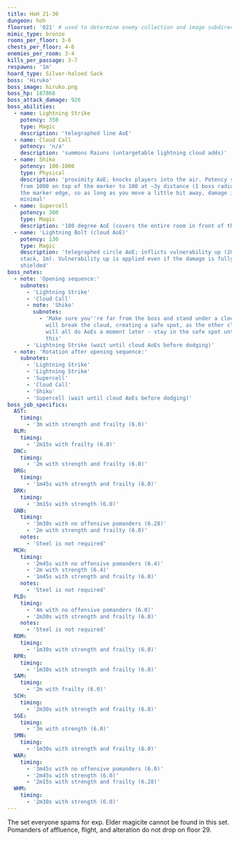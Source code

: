 ```yaml
---
title: HoH 21-30
dungeon: hoh
floorset: '021' # used to determine enemy collection and image subdirectory
mimic_type: bronze
rooms_per_floor: 3-6
chests_per_floor: 4-6
enemies_per_room: 3-4
kills_per_passage: 3-7
respawns: '1m'
hoard_type: Silver-haloed Sack
boss: 'Hiruko'
boss_image: hiruko.png
boss_hp: 187868
boss_attack_damage: 926
boss_abilities:
  - name: Lightning Strike
    potency: 350
    type: Magic
    description: 'telegraphed line AoE'
  - name: Cloud Call
    potency: 'n/a'
    description: 'summons Raiuns (untargetable lightning cloud adds)'
  - name: Shiko
    potency: 100-1000
    type: Physical
    description: 'proximity AoE; knocks players into the air. Potency scales
    from 1000 on top of the marker to 100 at ~3y distance (1 boss radius) from
    the marker edge, so as long as you move a little bit away, damage is
    minimal'
  - name: Supercell
    potency: 300
    type: Magic
    description: '180 degree AoE (covers the entire room in front of the boss)'
  - name: 'Lightning Bolt (cloud AoE)'
    potency: 130
    type: Magic
    description: 'telegraphed circle AoE; inflicts vulnerability up (20% per
    stack, 1m). Vulnerability up is applied even if the damage is fully
    shielded'
boss_notes:
  - note: 'Opening sequence:'
    subnotes:
      - 'Lightning Strike'
      - 'Cloud Call'
      - note: 'Shiko'
        subnotes:
          - 'Make sure you''re far from the boss and stand under a cloud. You
            will break the cloud, creating a safe spot, as the other clouds
            will all do AoEs a moment later - stay in the safe spot until after
            this'
      - 'Lightning Strike (wait until cloud AoEs before dodging)'
  - note: 'Rotation after opening sequence:'
    subnotes:
      - 'Lightning Strike'
      - 'Lightning Strike'
      - 'Supercell'
      - 'Cloud Call'
      - 'Shiko'
      - 'Supercell (wait until cloud AoEs before dodging)'
boss_job_specifics:
  AST:
    timing:
      - '3m with strength and frailty (6.0)'
  BLM:
    timing:
      - '2m15s with frailty (6.0)'
  DNC:
    timing:
      - '2m with strength and frailty (6.0)'
  DRG:
    timing:
      - '1m45s with strength and frailty (6.0)'
  DRK:
    timing:
      - '3m15s with strength (6.0)'
  GNB:
    timing:
      - '3m30s with no offensive pomanders (6.28)'
      - '2m with strength and frailty (6.0)'
    notes:
      - 'Steel is not required'
  MCH:
    timing:
      - '2m45s with no offensive pomanders (6.4)'
      - '2m with strength (6.4)'
      - '1m45s with strength and frailty (6.0)'
    notes:
      - 'Steel is not required'
  PLD:
    timing:
      - '4m with no offensive pomanders (6.0)'
      - '2m30s with strength and frailty (6.0)'
    notes:
      - 'Steel is not required'
  RDM:
    timing:
      - '1m30s with strength and frailty (6.0)'
  RPR:
    timing:
      - '1m30s with strength and frailty (6.0)'
  SAM:
    timing:
      - '2m with frailty (6.0)'
  SCH:
    timing:
      - '2m30s with strength and frailty (6.0)'
  SGE:
    timing:
      - '3m with strength (6.0)'
  SMN:
    timing:
      - '1m30s with strength and frailty (6.0)'
  WAR:
    timing:
      - '3m45s with no offensive pomanders (6.0)'
      - '2m45s with strength (6.0)'
      - '2m15s with strength and frailty (6.28)'
  WHM:
    timing:
      - '2m30s with strength (6.0)'
---
```


The set everyone spams for exp. Elder magicite cannot be found in this set.
Pomanders of affluence, flight, and alteration do not drop on floor 29.
